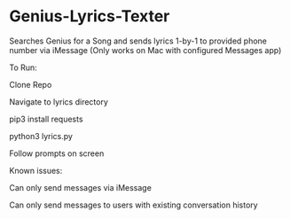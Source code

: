 # Genius-Lyrics-Texter
Searches Genius for a Song and sends lyrics 1-by-1 to provided phone number via iMessage 
(Only works on Mac with configured Messages app)


To Run:

Clone Repo

Navigate to lyrics directory

pip3 install requests

python3 lyrics.py

Follow prompts on screen


Known issues:

Can only send messages via iMessage

Can only send messages to users with existing conversation history
